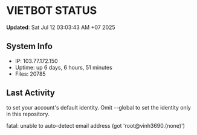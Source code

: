 # VIETBOT STATUS
**Updated**: Sat Jul 12 03:03:43 AM +07 2025

## System Info
- IP: 103.77.172.150
- Uptime: up 6 days, 6 hours, 51 minutes
- Files: 20785

## Last Activity

to set your account's default identity.
Omit --global to set the identity only in this repository.

fatal: unable to auto-detect email address (got 'root@vinh3690.(none)')
